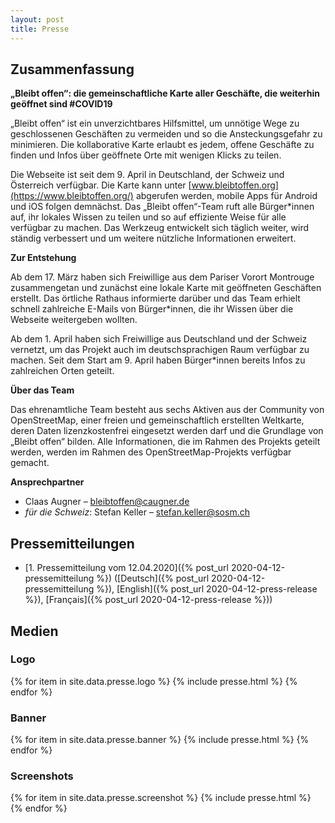 ```yaml
---
layout: post
title: Presse
---
```


## Zusammenfassung

**„Bleibt offen“: die gemeinschaftliche Karte aller Geschäfte, die weiterhin geöffnet sind #COVID19**

„Bleibt offen“ ist ein unverzichtbares Hilfsmittel, um unnötige Wege zu geschlossenen Geschäften zu vermeiden und so die Ansteckungsgefahr zu minimieren. Die kollaborative Karte erlaubt es jedem, offene Geschäfte zu finden und Infos über geöffnete Orte mit wenigen Klicks zu teilen.

Die Webseite ist seit dem 9. April in Deutschland, der Schweiz und Österreich verfügbar. Die Karte kann unter [www.bleibtoffen.org](https://www.bleibtoffen.org/) abgerufen werden, mobile Apps für Android und iOS folgen demnächst. Das „Bleibt offen“-Team ruft alle Bürger\*innen auf, ihr lokales Wissen zu teilen und so auf effiziente Weise für alle verfügbar zu machen. Das Werkzeug entwickelt sich täglich weiter, wird ständig verbessert und um weitere nützliche Informationen erweitert.

**Zur Entstehung**

Ab dem 17. März haben sich Freiwillige aus dem Pariser Vorort Montrouge zusammengetan und zunächst eine lokale Karte mit geöffneten Geschäften erstellt. Das örtliche Rathaus informierte darüber und das Team erhielt schnell zahlreiche E-Mails von Bürger\*innen, die ihr Wissen über die Webseite weitergeben wollten.

Ab dem 1. April haben sich Freiwillige aus Deutschland und der Schweiz vernetzt, um das Projekt auch im deutschsprachigen Raum verfügbar zu machen. Seit dem Start am 9. April haben Bürger\*innen bereits Infos zu zahlreichen Orten geteilt.

**Über das Team**

Das ehrenamtliche Team besteht aus sechs Aktiven aus der Community von OpenStreetMap, einer freien und gemeinschaftlich erstellten Weltkarte, deren Daten lizenzkostenfrei eingesetzt werden darf und die Grundlage von „Bleibt offen“ bilden. Alle Informationen, die im Rahmen des Projekts geteilt werden, werden im Rahmen des OpenStreetMap-Projekts verfügbar gemacht.


**Ansprechpartner**

* Claas Augner – [bleibtoffen@caugner.de](mailto:bleibtoffen@caugner.de)
* *für die Schweiz*: Stefan Keller – [stefan.keller@sosm.ch](mailto:stefan.keller@sosm.ch)

## Pressemitteilungen

* [1. Pressemitteilung vom 12.04.2020]({% post_url 2020-04-12-pressemitteilung %}) ([Deutsch]({% post_url 2020-04-12-pressemitteilung %}), [English]({% post_url 2020-04-12-press-release %}), [Français]({% post_url 2020-04-12-press-release %}))

## Medien

### Logo
{% for item in site.data.presse.logo %}
{% include presse.html %}
{% endfor %}

### Banner

{% for item in site.data.presse.banner %}
{% include presse.html %}
{% endfor %}

### Screenshots

{% for item in site.data.presse.screenshot %}
{% include presse.html %}
{% endfor %}
